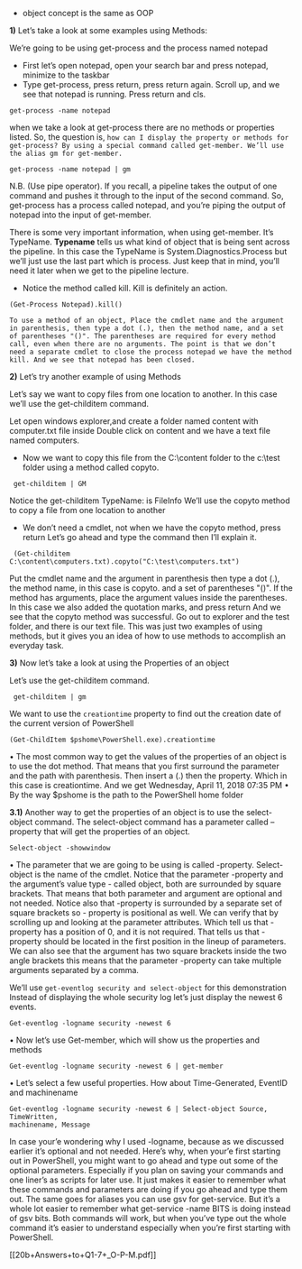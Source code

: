- object concept is the same as OOP

**1)** Let’s take a look at some examples using Methods:

We’re going to be using get-process and the process named notepad
- First let’s open notepad, open your search bar and press notepad, minimize to the taskbar
- Type get-process, press return, press return again. Scroll up, and we see that notepad is running. Press return and cls.

```
get-process -name notepad
```
when we take a look at get-process there are no methods or properties listed. So, the question is, `how can I display the property or methods for get-process? By using a special command called get-member. We’ll use the alias gm for get-member.`
```
get-process -name notepad | gm
```
N.B. (Use pipe operator). If you recall, a pipeline takes the output of one command and pushes it through to the input of the second command.
So, get-process has a process called notepad, and you’re piping the output of notepad into the input of get-member.

There is some very important information, when using get-member.
It’s TypeName. **Typename** tells us what kind of object that is being sent across the pipeline. In this case the TypeName is System.Diagnostics.Process but we’ll just use the last part which is process. Just keep that in mind, you’ll need it later when we get to the pipeline lecture.

 - Notice the method called kill. Kill is definitely an action.
```
(Get-Process Notepad).kill()
```
`To use a method of an object, Place the cmdlet name and the argument in parenthesis, then type a dot (.), then the method name, and a set of parentheses "()".
The parentheses are required for every method call, even when there are no arguments.
The point is that we don’t need a separate cmdlet to close the process notepad we
have the method kill.
And we see that notepad has been closed.`

**2)** Let’s try another example of using Methods

Let’s say we want to copy files from one location to another. In this case we’ll use the
get-childitem command.

Let open windows explorer,and create a folder named content with computer.txt file inside
Double click on content and we have a text file named computers.
- Now we want to copy this file from the C:\content folder to the c:\test folder using a
method called copyto.
```
 get-childitem | GM
```
Notice the get-childitem TypeName: is FileInfo
We’ll use the copyto method to copy a file from one location to another

- We don’t need a cmdlet, not when we have the copyto method, press return
Let’s go ahead and type the command then I’ll explain it.
```
 (Get-childitem C:\content\computers.txt).copyto("C:\test\computers.txt")
```
Put the cmdlet name and the argument in parenthesis then type a dot (.), the method
name, in this case is copyto. and a set of parentheses "()".
If the method has arguments, place the argument values inside the parentheses.
In this case we also added the quotation marks, and press return
And we see that the copyto method was successful. Go out to explorer and the test
folder, and there is our text file.
This was just two examples of using methods, but it gives you an idea of how to use
methods to accomplish an everyday task.

**3)** Now let’s take a look at using the Properties of an object

Let’s use the get-childitem command. 
```
 get-childitem | gm
```
We want to use the `creationtime` property to find out the creation date of the current version of PowerShell
```
(Get-ChildItem $pshome\PowerShell.exe).creationtime
```
• The most common way to get the values of the properties of an object is to
use the dot method. That means that you first surround the parameter and the path with parenthesis. Then insert a (.) then the property. Which in this case is creationtime.
And we get Wednesday, April 11, 2018 07:35 PM
• By the way $pshome is the path to the PowerShell home folder

**3.1)** Another way to get the properties of an object is to use the select-object command. The select-object command has a parameter called –property that will get the properties of an object.

```
Select-object -showwindow
```
• The parameter that we are going to be using is called -property.
Select-object is the name of the cmdlet.
Notice that the parameter -property and the argument’s value type - called object,
both are surrounded by square brackets. That means that both parameter and
argument are optional and not needed.
Notice also that -property is surrounded by a separate set of square brackets so -
property is positional as well.
We can verify that by scrolling up and looking at the parameter attributes. Which tell us
that -property has a position of 0, and it is not required.
That tells us that -property should be located in the first position in the lineup of
parameters.
We can also see that the argument has two square brackets inside the two angle
brackets this means that the parameter -property can take multiple arguments
separated by a comma.

We’ll use `get-eventlog security and select-object` for this demonstration
Instead of displaying the whole security log let’s just display the newest 6 events.
```
Get-eventlog -logname security -newest 6
```
• Now let’s use Get-member, which will show us the properties and methods
```
Get-eventlog -logname security -newest 6 | get-member
```
• Let’s select a few useful properties. How about Time-Generated, EventID and
machinename
```
Get-eventlog -logname security -newest 6 | Select-object Source, TimeWritten,
machinename, Message
```
In case your’e wondering why I used -logname, because as we discussed earlier it’s
optional and not needed. Here’s why, when your’e first starting out in PowerShell, you
might want to go ahead and type out some of the optional parameters. Especially if you
plan on saving your commands and one liner’s as scripts for later use. It just makes it
easier to remember what these commands and parameters are doing if you go ahead
and type them out. The same goes for aliases you can use gsv for get-service. But it’s a
whole lot easier to remember what get-service -name BITS is doing instead of gsv bits.
Both commands will work, but when you’ve type out the whole command it’s easier to
understand especially when you’re first starting with PowerShell.

[[20b+Answers+to+Q1-7+_O-P-M.pdf]]